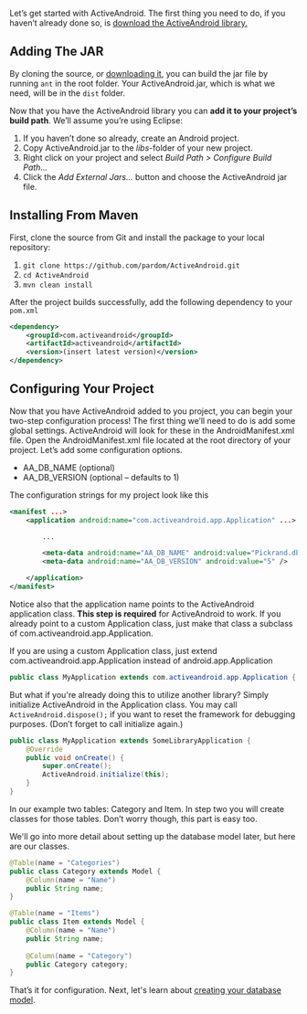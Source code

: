 Let’s get started with ActiveAndroid. The first thing you need to do, if you haven’t already done so, is [download the ActiveAndroid library.](https://github.com/pardom/ActiveAndroid/archive/master.zip)


## Adding The JAR

By cloning the source, or [downloading it](https://github.com/pardom/ActiveAndroid/archive/master.zip), you can build the jar file by running `ant` in the root folder. Your ActiveAndroid.jar, which is what we need, will be in the `dist` folder.

Now that you have the ActiveAndroid library you can **add it to your project’s build path**. We’ll assume you’re using Eclipse:

1. If you haven’t done so already, create an Android project.
2. Copy ActiveAndroid.jar to the _libs_-folder of your new project.
2. Right click on your project and select _Build Path > Configure Build Path…_
3. Click the _Add External Jars…_ button and choose the ActiveAndroid jar file.


## Installing From Maven

First, clone the source from Git and install the package to your local repository:

1. `git clone https://github.com/pardom/ActiveAndroid.git`
2. `cd ActiveAndroid`
3. `mvn clean install`

After the project builds successfully, add the following dependency to your `pom.xml`

```xml
<dependency>
	<groupId>com.activeandroid</groupId>
	<artifactId>activeandroid</artifactId>
	<version>(insert latest version)</version>
</dependency>
```

## Configuring Your Project

Now that you have ActiveAndroid added to you project, you can begin your two-step configuration process! The first thing we’ll need to do is add some global settings. ActiveAndroid will look for these in the AndroidManifest.xml file. Open the AndroidManifest.xml file located at the root directory of your project. Let’s add some configuration options.

* AA_DB_NAME (optional)
* AA_DB_VERSION (optional – defaults to 1)

The configuration strings for my project look like this

```xml
<manifest ...>
	<application android:name="com.activeandroid.app.Application" ...>

		...

		<meta-data android:name="AA_DB_NAME" android:value="Pickrand.db" />
		<meta-data android:name="AA_DB_VERSION" android:value="5" />

	</application>
</manifest>
```

Notice also that the application name points to the ActiveAndroid application class. **This step is required** for ActiveAndroid to work. If you already point to a custom Application class, just make that class a subclass of com.activeandroid.app.Application.

If you are using a custom Application class, just extend com.activeandroid.app.Application instead of android.app.Application

```java
public class MyApplication extends com.activeandroid.app.Application { ...
```

But what if you're already doing this to utilize another library? Simply initialize ActiveAndroid in the Application class. You may call ```ActiveAndroid.dispose();``` if you want to reset the framework for debugging purposes. (Don’t forget to call initialize again.)

```java
public class MyApplication extends SomeLibraryApplication {
	@Override
	public void onCreate() {
		super.onCreate();
		ActiveAndroid.initialize(this);
	}
}
```

In our example two tables: Category and Item. In step two you will create classes for those tables. Don’t worry though, this part is easy too.

We'll go into more detail about setting up the database model later, but here are our classes.

```java
@Table(name = "Categories")
public class Category extends Model { 
	@Column(name = "Name")
	public String name;
}

@Table(name = "Items")
public class Item extends Model {
	@Column(name = "Name")
	public String name;
 
	@Column(name = "Category")
	public Category category;
}
```

That’s it for configuration. Next, let's learn about [creating your database model](Creating-your-database-model).